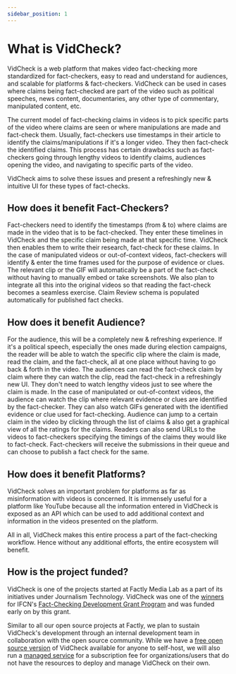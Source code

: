```yaml
---
sidebar_position: 1
---
```


# What is VidCheck?

<!-- ## What is VidCheck? -->

VidCheck is a web platform that makes video fact-checking more standardized for fact-checkers, easy to read and understand for audiences, and scalable for platforms & fact-checkers. VidCheck can be used in cases where claims being fact-checked are part of the video such as political speeches, news content, documentaries, any other type of commentary, manipulated content, etc.

The current model of fact-checking claims in videos is to pick specific parts of the video where claims are seen or where manipulations are made and fact-check them. Usually, fact-checkers use timestamps in their article to identify the claims/manipulations if it's a longer video. They then fact-check the identified claims. This process has certain drawbacks such as fact-checkers going through lengthy videos to identify claims, audiences opening the video, and navigating to specific parts of the video.

VidCheck aims to solve these issues and present a refreshingly new & intuitive UI for these types of fact-checks. 

## How does it benefit Fact-Checkers?

Fact-checkers need to identify the timestamps (from & to) where claims are made in the video that is to be fact-checked. They enter these timelines in VidCheck and the specific claim being made at that specific time. VidCheck then enables them to write their research, fact-check for these claims. In the case of manipulated videos or out-of-context videos, fact-checkers will identify & enter the time frames used for the purpose of evidence or clues. The relevant clip or the GIF will automatically be a part of the fact-check without having to manually embed or take screenshots. We also plan to integrate all this into the original videos so that reading the fact-check becomes a seamless exercise. Claim Review schema is populated automatically for published fact checks.

## How does it benefit Audience?

For the audience, this will be a completely new & refreshing experience. If it's a political speech, especially the ones made during election campaigns, the reader will be able to watch the specific clip where the claim is made, read the claim, and the fact-check, all at one place without having to go back & forth in the video. The audiences can read the fact-check claim by claim where they can watch the clip, read the fact-check in a refreshingly new UI. They don't need to watch lengthy videos just to see where the claim is made. In the case of manipulated or out-of-context videos, the audience can watch the clip where relevant evidence or clues are identified by the fact-checker. They can also watch GIFs generated with the identified evidence or clue used for fact-checking. Audience can jump to a certain claim in the video by clicking through the list of claims & also get a graphical view of all the ratings for the claims. Readers can also send URLs to the videos to fact-checkers specifying the timings of the claims they would like to fact-check. Fact-checkers will receive the submissions in their queue and can choose to publish a fact check for the same.

## How does it benefit Platforms? 

VidCheck solves an important problem for platforms as far as misinformation with videos is concerned. It is immensely useful for a platform like YouTube because all the information entered in VidCheck is exposed as an API which can be used to add additional context and information in the videos presented on the platform.

All in all, VidCheck makes this entire process a part of the fact-checking workflow. Hence without any additional efforts, the entire ecosystem will benefit.

## How is the project funded?

VidCheck is one of the projects started at Factly Media Lab as a part of its initiatives under Journalism Technology. VidCheck was one of the [winners](https://www.poynter.org/fact-checking/2020/the-fact-checking-development-grant-has-awarded-22-projects-in-12-countries-meet-the-grant-winners/) for IFCN's [Fact-Checking Development Grant Program](https://www.poynter.org/devgrant/) and was funded early on by this grant.

Similar to all our open source projects at Factly, we plan to sustain VidCheck's development through an internal development team in collaboration with the open source community. While we have a [free open source version](/docs/introduction/self-hosted) of VidCheck available for anyone to self-host, we will also run a [managed service](/docs/introduction/managed-service) for a subscription fee for organizations/users that do not have the resources to deploy and manage VidCheck on their own.